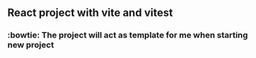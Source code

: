 ## React project with vite and vitest
### :bowtie: The project will act as template for me when starting new project